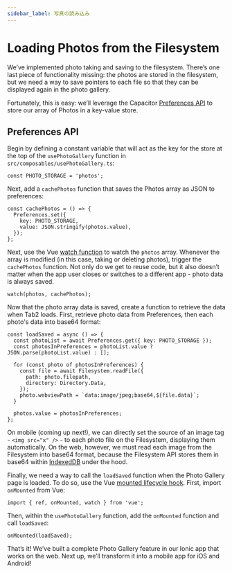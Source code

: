 ```yaml
---
sidebar_label: 写真の読み込み
---
```


# Loading Photos from the Filesystem

We’ve implemented photo taking and saving to the filesystem. There’s one last piece of functionality missing: the photos are stored in the filesystem, but we need a way to save pointers to each file so that they can be displayed again in the photo gallery.

Fortunately, this is easy: we’ll leverage the Capacitor [Preferences API](https://capacitor.ionicframework.com/docs/apis/preferences) to store our array of Photos in a key-value store.

## Preferences API

Begin by defining a constant variable that will act as the key for the store at the top of the `usePhotoGallery` function in `src/composables/usePhotoGallery.ts`:

```tsx
const PHOTO_STORAGE = 'photos';
```

Next, add a `cachePhotos` function that saves the Photos array as JSON to preferences:

```tsx
const cachePhotos = () => {
  Preferences.set({
    key: PHOTO_STORAGE,
    value: JSON.stringify(photos.value),
  });
};
```

Next, use the Vue [watch function](https://v3.vuejs.org/guide/composition-api-introduction.html#reacting-to-changes-with-watch) to watch the `photos` array. Whenever the array is modified (in this case, taking or deleting photos), trigger the `cachePhotos` function. Not only do we get to reuse code, but it also doesn’t matter when the app user closes or switches to a different app - photo data is always saved.

```tsx
watch(photos, cachePhotos);
```

Now that the photo array data is saved, create a function to retrieve the data when Tab2 loads. First, retrieve photo data from Preferences, then each photo's data into base64 format:

```tsx
const loadSaved = async () => {
  const photoList = await Preferences.get({ key: PHOTO_STORAGE });
  const photosInPreferences = photoList.value ? JSON.parse(photoList.value) : [];

  for (const photo of photosInPreferences) {
    const file = await Filesystem.readFile({
      path: photo.filepath,
      directory: Directory.Data,
    });
    photo.webviewPath = `data:image/jpeg;base64,${file.data}`;
  }

  photos.value = photosInPreferences;
};
```

On mobile (coming up next!), we can directly set the source of an image tag - `<img src="x" />` - to each photo file on the Filesystem, displaying them automatically. On the web, however, we must read each image from the Filesystem into base64 format, because the Filesystem API stores them in base64 within [IndexedDB](https://developer.mozilla.org/en-US/docs/Web/API/IndexedDB_API) under the hood.

Finally, we need a way to call the `loadSaved` function when the Photo Gallery page is loaded. To do so, use the Vue [mounted lifecycle hook](https://v3.vuejs.org/guide/composition-api-introduction.html#lifecycle-hook-registration-inside-setup). First, import `onMounted` from Vue:

```tsx
import { ref, onMounted, watch } from 'vue';
```

Then, within the `usePhotoGallery` function, add the `onMounted` function and call `loadSaved`:

```tsx
onMounted(loadSaved);
```

That’s it! We’ve built a complete Photo Gallery feature in our Ionic app that works on the web. Next up, we’ll transform it into a mobile app for iOS and Android!
